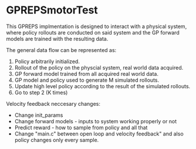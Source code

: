 # GPREPSmotorTest
This GPREPS implmentation is designed to interact with a physical system,
where policy rollouts are conducted on said system and the GP forward
models are trained with the resulting data.

The general data flow can be represented as:
1. Policy arbitrarily initialized.
2. Rollout of the policy on the physcial system, real world data
   acquired.
3. GP forward model trained from all acquired real world data.
4. GP model and policy used to generate M simulated rollouts.
5. Update high level policy according to the result of the simulated
   rollouts.
6. Go to step 2 (K times)

Velocity feedback neccesary changes:
 * Change init_params
 * Change forward models - inputs to system working properly or not
 * Predict reward - how to sample from policy and all that
 * Change "main.c" between open loop and velocity feedback"
   and also policy changes only every sample.